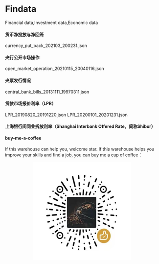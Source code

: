 # Findata
Financial data,Investment data,Economic data

#### 货币净投放与净回笼
currency_put_back_202103_200231.json
#### 央行公开市场操作
open_market_operation_20210115_20040116.json
#### 央票发行情况
central_bank_bills_20131111_19970311.json
#### 贷款市场报价利率（LPR）
LPR_20190820_20191220.json
LPR_20200101_20201231.json
#### 上海银行间同业拆放利率（Shanghai Interbank Offered Rate，简称Shibor）



#### buy-me-a-coffee
If this warehouse can help you, welcome star. If this warehouse helps you improve your skills and find a job, you can buy me a cup of coffee：
<p align="center"><img src="https://raw.githubusercontent.com/palboss/buy-me-a-coffee/main/buy-me-a-coffee.png" width="320" height="320" alt="" /></p>
